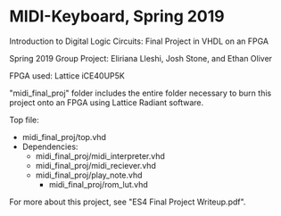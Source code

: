 # MIDI-Keyboard, Spring 2019
Introduction to Digital Logic Circuits: Final Project in VHDL on an FPGA

Spring 2019 Group Project: Eliriana Lleshi, Josh Stone, and Ethan Oliver 

FPGA used: Lattice iCE40UP5K

"midi_final_proj" folder includes the entire folder necessary to burn this project onto an FPGA using Lattice Radiant software. 

Top file: 
- midi_final_proj/top.vhd
- Dependencies: 
  - midi_final_proj/midi_interpreter.vhd
  - midi_final_proj/midi_reciever.vhd
  - midi_final_proj/play_note.vhd
    - midi_final_proj/rom_lut.vhd
  
For more about this project, see "ES4 Final Project Writeup.pdf".  

